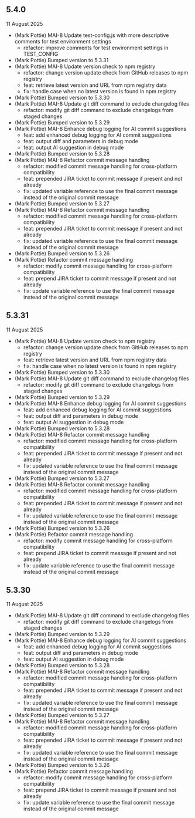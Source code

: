 ## 5.4.0
11 August 2025

- (Mark Pottie) MAI-8 Update test-config.js with more descriptive comments for test environment settings
	- refactor: improve comments for test environment settings in TEST_CONFIG
- (Mark Pottie) Bumped version to 5.3.31
- (Mark Pottie) MAI-8 Update version check to npm registry
	- refactor: change version update check from GitHub releases to npm registry
	- feat: retrieve latest version and URL from npm registry data
	- fix: handle case when no latest version is found in npm registry
- (Mark Pottie) Bumped version to 5.3.30
- (Mark Pottie) MAI-8 Update git diff command to exclude changelog files
	- refactor: modify git diff command to exclude changelogs from staged changes
- (Mark Pottie) Bumped version to 5.3.29
- (Mark Pottie) MAI-8 Enhance debug logging for AI commit suggestions
	- feat: add enhanced debug logging for AI commit suggestions
	- feat: output diff and parameters in debug mode
	- feat: output AI suggestion in debug mode
- (Mark Pottie) Bumped version to 5.3.28
- (Mark Pottie) MAI-8 Refactor commit message handling
	- refactor: modified commit message handling for cross-platform compatibility
	- feat: prepended JIRA ticket to commit message if present and not already
	- fix: updated variable reference to use the final commit message instead of the original commit message
- (Mark Pottie) Bumped version to 5.3.27
- (Mark Pottie) MAI-8 Refactor commit message handling
	- refactor: modified commit message handling for cross-platform compatibility
	- feat: prepended JIRA ticket to commit message if present and not already
	- fix: updated variable reference to use the final commit message instead of the original commit message
- (Mark Pottie) Bumped version to 5.3.26
- (Mark Pottie) Refactor commit message handling
	- refactor: modify commit message handling for cross-platform compatibility
	- feat: prepend JIRA ticket to commit message if present and not already
	- fix: update variable reference to use the final commit message instead of the original commit message

## 5.3.31
11 August 2025

- (Mark Pottie) MAI-8 Update version check to npm registry
	- refactor: change version update check from GitHub releases to npm registry
	- feat: retrieve latest version and URL from npm registry data
	- fix: handle case when no latest version is found in npm registry
- (Mark Pottie) Bumped version to 5.3.30
- (Mark Pottie) MAI-8 Update git diff command to exclude changelog files
	- refactor: modify git diff command to exclude changelogs from staged changes
- (Mark Pottie) Bumped version to 5.3.29
- (Mark Pottie) MAI-8 Enhance debug logging for AI commit suggestions
	- feat: add enhanced debug logging for AI commit suggestions
	- feat: output diff and parameters in debug mode
	- feat: output AI suggestion in debug mode
- (Mark Pottie) Bumped version to 5.3.28
- (Mark Pottie) MAI-8 Refactor commit message handling
	- refactor: modified commit message handling for cross-platform compatibility
	- feat: prepended JIRA ticket to commit message if present and not already
	- fix: updated variable reference to use the final commit message instead of the original commit message
- (Mark Pottie) Bumped version to 5.3.27
- (Mark Pottie) MAI-8 Refactor commit message handling
	- refactor: modified commit message handling for cross-platform compatibility
	- feat: prepended JIRA ticket to commit message if present and not already
	- fix: updated variable reference to use the final commit message instead of the original commit message
- (Mark Pottie) Bumped version to 5.3.26
- (Mark Pottie) Refactor commit message handling
	- refactor: modify commit message handling for cross-platform compatibility
	- feat: prepend JIRA ticket to commit message if present and not already
	- fix: update variable reference to use the final commit message instead of the original commit message

## 5.3.30
11 August 2025

- (Mark Pottie) MAI-8 Update git diff command to exclude changelog files
	- refactor: modify git diff command to exclude changelogs from staged changes
- (Mark Pottie) Bumped version to 5.3.29
- (Mark Pottie) MAI-8 Enhance debug logging for AI commit suggestions
	- feat: add enhanced debug logging for AI commit suggestions
	- feat: output diff and parameters in debug mode
	- feat: output AI suggestion in debug mode
- (Mark Pottie) Bumped version to 5.3.28
- (Mark Pottie) MAI-8 Refactor commit message handling
	- refactor: modified commit message handling for cross-platform compatibility
	- feat: prepended JIRA ticket to commit message if present and not already
	- fix: updated variable reference to use the final commit message instead of the original commit message
- (Mark Pottie) Bumped version to 5.3.27
- (Mark Pottie) MAI-8 Refactor commit message handling
	- refactor: modified commit message handling for cross-platform compatibility
	- feat: prepended JIRA ticket to commit message if present and not already
	- fix: updated variable reference to use the final commit message instead of the original commit message
- (Mark Pottie) Bumped version to 5.3.26
- (Mark Pottie) Refactor commit message handling
	- refactor: modify commit message handling for cross-platform compatibility
	- feat: prepend JIRA ticket to commit message if present and not already
	- fix: update variable reference to use the final commit message instead of the original commit message

